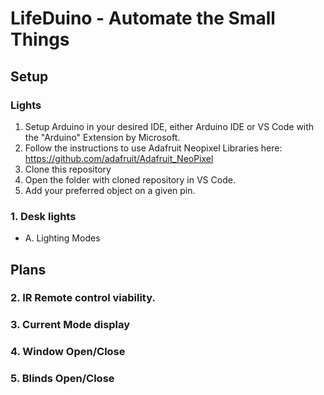 # LifeDuino - Automate the Small Things

## Setup
### Lights
1. Setup Arduino in your desired IDE, either Arduino IDE or VS Code with the "Arduino" Extension by Microsoft.
2. Follow the instructions to use Adafruit Neopixel Libraries here: https://github.com/adafruit/Adafruit_NeoPixel
3. Clone this repository
4. Open the folder with cloned repository in VS Code.
5. Add your preferred object on a given pin.
### 1. Desk lights
  - A. Lighting Modes
## Plans
### 2. IR Remote control viability.
### 3. Current Mode display
### 4. Window Open/Close
### 5. Blinds Open/Close

